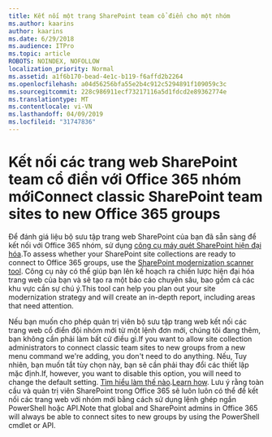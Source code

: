 ```yaml
---
title: Kết nối một trang SharePoint team cổ điển cho một nhóm
ms.author: kaarins
author: kaarins
ms.date: 6/29/2018
ms.audience: ITPro
ms.topic: article
ROBOTS: NOINDEX, NOFOLLOW
localization_priority: Normal
ms.assetid: a1f6b170-bead-4e1c-b119-f6affd2b2264
ms.openlocfilehash: a04d56256bfa55e2b4c912c5294891f109059c3c
ms.sourcegitcommit: 228c986911ecf73217116a5d1fdcd2e89362774e
ms.translationtype: MT
ms.contentlocale: vi-VN
ms.lasthandoff: 04/09/2019
ms.locfileid: "31747836"
---
```

# <a name="connect-classic-sharepoint-team-sites-to-new-office-365-groups"></a><span data-ttu-id="f0663-102">Kết nối các trang web SharePoint team cổ điển với Office 365 nhóm mới</span><span class="sxs-lookup"><span data-stu-id="f0663-102">Connect classic SharePoint team sites to new Office 365 groups</span></span>

<span data-ttu-id="f0663-103">Để đánh giá liệu bộ sưu tập trang web SharePoint của bạn đã sẵn sàng để kết nối với Office 365 nhóm, sử dụng [công cụ máy quét SharePoint hiện đại hóa](https://go.microsoft.com/fwlink/?linkid=873066).</span><span class="sxs-lookup"><span data-stu-id="f0663-103">To assess whether your SharePoint site collections are ready to connect to Office 365 groups, use the [SharePoint modernization scanner tool](https://go.microsoft.com/fwlink/?linkid=873066).</span></span> <span data-ttu-id="f0663-104">Công cụ này có thể giúp bạn lên kế hoạch ra chiến lược hiện đại hóa trang web của bạn và sẽ tạo ra một báo cáo chuyên sâu, bao gồm cả các khu vực cần sự chú ý.</span><span class="sxs-lookup"><span data-stu-id="f0663-104">This tool can help you plan out your site modernization strategy and will create an in-depth report, including areas that need attention.</span></span>
  
<span data-ttu-id="f0663-105">Nếu bạn muốn cho phép quản trị viên bộ sưu tập trang web kết nối các trang web cổ điển đội nhóm mới từ một lệnh đơn mới, chúng tôi đang thêm, bạn không cần phải làm bất cứ điều gì.</span><span class="sxs-lookup"><span data-stu-id="f0663-105">If you want to allow site collection administrators to connect classic team sites to new groups from a new menu command we're adding, you don't need to do anything.</span></span> <span data-ttu-id="f0663-106">Nếu, Tuy nhiên, bạn muốn tắt tùy chọn này, bạn sẽ cần phải thay đổi các thiết lập mặc định.</span><span class="sxs-lookup"><span data-stu-id="f0663-106">If, however, you want to disable this option, you will need to change the default setting.</span></span> <span data-ttu-id="f0663-107">[Tìm hiểu làm thế nào](https://go.microsoft.com/fwlink/?linkid=2004316).</span><span class="sxs-lookup"><span data-stu-id="f0663-107">[Learn how](https://go.microsoft.com/fwlink/?linkid=2004316).</span></span> <span data-ttu-id="f0663-108">Lưu ý rằng toàn cầu và quản trị viên SharePoint trong Office 365 sẽ luôn luôn có thể để kết nối các trang web với nhóm mới bằng cách sử dụng lệnh ghép ngắn PowerShell hoặc API.</span><span class="sxs-lookup"><span data-stu-id="f0663-108">Note that global and SharePoint admins in Office 365 will always be able to connect sites to new groups by using the PowerShell cmdlet or API.</span></span>
  


